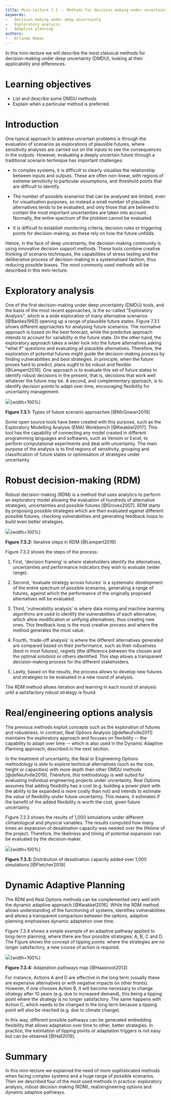```yaml
---
title: Mini-Lecture 7.3 -- Methods for decision making under uncertainty
keywords:
-   Decision making under deep uncertainty
-   Exploratory analysis
-   Adaptive planning
authors:
-   Orlando Roman
---
```


In this mini-lecture we will describe the most classical methods for
decision-making under deep uncertainty (DMDU), looking at their
applicability and differences.

# Learning objectives

-   List and describe some DMDU methods
-   Explain when a particular method is preferred.

# Introduction

One typical approach to address uncertain problems is through the
evaluation of scenarios as explorations of plausible futures, where
sensitivity analyses are carried out on the inputs to see the
consequences in the outputs. However, evaluating a deeply uncertain
future through a traditional scenario technique has important
challenges:

-   In complex systems, it is difficult to clearly visualise the
    relationship between inputs and outputs. These are often non-linear,
    with regions of extreme sensitivity to particular assumptions, and
    threshold points that are difficult to identify.

-   The number of possible scenarios that can be analysed are limited,
    even for visualisation purposes, so instead a small number of
    plausible alternatives tends to be evaluated, and only those that
    are believed to contain the most important uncertainties are taken
    into account. Normally, the entire spectrum of the problem cannot be
    evaluated.

-   It is difficult to establish monitoring criteria, decision rules or
    triggering points for decision-making, as these rely on how the
    future unfolds.

Hence, in the face of deep uncertainty, the decision-making community is
using innovative decision support methods. These tools combine creative
thinking of scenario techniques, the capabilities of stress testing and
the deliberative process of decision-making in a systematised fashion,
thus reducing possible biases. The most commonly used methods will be
described in this mini-lecture.

# Exploratory analysis

One of the first decision-making under deep uncertainty (DMDU) tools,
and the basis of the most recent approaches, is the so-called
"Exploratory Analysis", which is a wide exploration of many alternative
scenarios [@Bankes1993] opening up a range of plausible future
states. Figure 7.3.1 shows different approaches for analysing future
scenarios. The normative approach is based on the best forecast, while
the predictive approach intends to account for variability in the future
state. On the other hand, the exploratory approach takes a wider look
into the future alternatives asking "what if" questions and evaluating
all plausible alternatives. Therefore, the exploration of potential
futures might guide the decision-making process by finding
vulnerabilities and best strategies. In principle, when the future
proves hard to predict, plans ought to be robust and flexible
[@Lempert2019]. One approach is to evaluate this set of future states
to identify robust decisions in the present, that is, decisions that
work well whatever the future may be. A second, and complementary
approach, is to identify decision points to adapt over time, encouraging
flexibility for uncertainty management.

![](assets/Figure_7.3.1.jpg){width=100%}

**Figure 7.3.1:** Types of future scenario approaches [@McGowan2019]

Some open source tools have been created with this purpose, such as the
Exploratory Modelling Analysis (EMA) Workbench [@Kwakkel2017]. This
tool has the capability of connecting any model created in different
programming languages and softwares, such as Vensim or Excel, to perform
computational experiments and deal with uncertainty. The main purpose of
the analysis is to find regions of sensitivity, grouping and
classification of future states or optimisation of strategies under
uncertainty.

# Robust decision-making (RDM)

Robust decision-making (RDM) is a method that uses analytics to perform
an exploratory model allowing the evaluation of hundreds of alternative
strategies, uncertainties and possible futures [@Groves2007]. RDM
starts by proposing possible strategies which are then evaluated against
different possible futures, checking vulnerabilities and generating
feedback loops to build even better strategies.

![](assets/Figure_7.3.2.jpg){width=100%}

**Figure 7.3.2:** Iterative steps in RDM [@Lempert2019]

Figure 7.3.2 shows the steps of the process:

1.  First, 'decision framing' is where stakeholders identify the
    alternatives, uncertainties and performance indicators they wish to
    evaluate (wider range).

2.  Second, 'evaluate strategy across futures' is a systematic
    development of the entire spectrum of possible scenarios, generating
    a range of futures, against which the performance of the originally
    proposed alternatives will be evaluated.

3.  Third, 'vulnerability analysis' is where data mining and machine
    learning algorithms are used to identify the vulnerabilities of each
    alternative, which allow modification or unifying alternatives, thus
    creating new ones. This feedback loop is the most creative process
    and where the method generates the most value.

4.  Fourth, 'trade-off analysis' is where the different alternatives
    generated are compared based on their performance, such as their
    robustness (best in most futures), regrets (the difference between
    the chosen and the optimal solution) or others identified. This step
    allows a transparent decision-making process for the different
    stakeholders.

5.  Lastly, based on the results, the process allows to develop new
    futures and strategies to be evaluated in a new round of analysis.

The RDM method allows iteration and learning in each round of analysis
until a satisfactory robust strategy is found.

# Real/engineering options analysis

The previous methods exploit concepts such as the exploration of futures
and robustness. In contrast, Real Options Analysis [@deNeufville2011]
maintains the exploratory approach and focuses on flexibility -- the
capability to adapt over time -- which is also used in the Dynamic
Adaptive Planning approach, described in the next section.

In the treatment of uncertainty, the Real or Engineering Options
methodology is able to explore technical alternatives (such as the size,
height or capacities) with more depth than other DMDU methods
[@deNeufville2019]. Therefore, this methodology is well suited for
evaluating individual engineering projects under uncertainty. Real
Options assumes that adding flexibility has a cost (e.g. building a
power plant with the ability to be expanded is more costly than not) and
intends to estimate the value of flexibility under future uncertainty.
This means, it estimates if the benefit of the added flexibility is
worth the cost, given future uncertainty.

Figure 7.3.3 shows the results of 1,000 simulations under different
climatological and physical variables. The results computed how many
times an expansion of desalination capacity was needed over the lifetime
of the project. Therefore, the likeliness and timing of potential
expansion can be evaluated by the decision-maker.

![](assets/Figure_7.3.3.jpg){width=100%}

**Figure 7.3.3:** Distribution of desalination capacity added over 1,000
simulations [@Fletcher2019]

# Dynamic Adaptive Planning

The RDM and Real Options methods can be complemented very well with the
dynamic adaptive approach [@Kwakkel2016]. While the RDM method allows
understanding of the functioning of systems, identifies vulnerabilities
and allows a transparent comparison between the options, adaptive
planning emphasises dynamic adaptation over time.

Figure 7.3.4 shows a simple example of an adaptive pathway applied to
long-term planning, where there are four possible strategies: A, B, C
and D. The Figure shows the concept of tipping points: where the
strategies are no longer satisfactory, a new course of action is
required.

![](assets/Figure_7.3.4.jpg){width=100%}

**Figure 7.3.4:** Adaptation pathways map [@Haasnoot2013]

For instance, Actions A and D are effective in the long term (usually
these are expensive alternatives or with negative impacts on other
fronts). However, if one chooses Action B, it will become necessary to
change strategy after 10 years (e.g. due to increased demand), this
being a tipping point where the strategy is no longer satisfactory. The
same happens with Action C, which needs to be changed in the long term
because a tipping point will also be reached (e.g. due to climate
change).

In this way, different possible pathways can be generated embedding
flexibility that allows adaptation over time to other, better
strategies. In practice, the estimation of tipping points or adaptation
triggers is not easy but can be obtained [@Hall2019].

# Summary

In this mini-lecture we explained the need of more sophisticated methods
when facing complex systems and a huge range of possible scenarios. Then
we described four of the most used methods in practice: exploratory
analysis, robust decision making (RDM), real/engineering options and
dynamic adaptive pathways.
